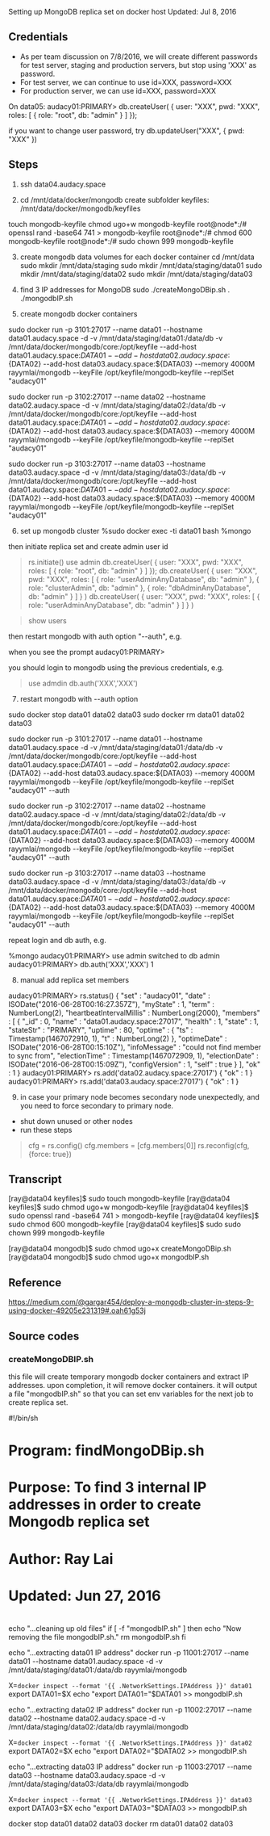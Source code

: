 Setting up MongoDB replica set on docker host
Updated: Jul 8, 2016

## Credentials
* As per team discussion on 7/8/2016, we will create different passwords for test server, staging and
 production servers, but stop using 'XXX' as password.
* For test server, we can continue to use id=XXX, password=XXX
* For production server, we can use id=XXX, password=XXX

On data05:
audacy01:PRIMARY> db.createUser( { user: "XXX", pwd: "XXX", roles: [ { role: "root", db: "admin" } ] });

if you want to change user password, try
db.updateUser("XXX", { pwd: "XXX" })

## Steps
1. ssh data04.audacy.space

2. cd /mnt/data/docker/mongodb
create subfolder keyfiles: /mnt/data/docker/mongodb/keyfiles

touch mongodb-keyfile
chmod ugo+w mongodb-keyfile
root@node*:/# openssl rand -base64 741 > mongodb-keyfile
root@node*:/# chmod 600 mongodb-keyfile
root@node*:/# sudo chown 999 mongodb-keyfile

3. create mongodb data volumes for each docker container
cd /mnt/data
sudo mkdir /mnt/data/staging
sudo mkdir /mnt/data/staging/data01
sudo mkdir /mnt/data/staging/data02
sudo mkdir /mnt/data/staging/data03

4. find 3 IP addresses for MongoDB
sudo ./createMongoDBip.sh
. ./mongodbIP.sh

5. create mongodb docker containers

sudo docker run -p 3101:27017 --name data01 --hostname data01.audacy.space -d -v /mnt/data/staging/data01:/data/db -v /mnt/data/docker/mongodb/core:/opt/keyfile --add-host data01.audacy.space:${DATA01} --add-host data02.audacy.space:${DATA02} --add-host data03.audacy.space:${DATA03} --memory 4000M rayymlai/mongodb --keyFile /opt/keyfile/mongodb-keyfile --replSet "audacy01"

sudo docker run -p 3102:27017 --name data02 --hostname data02.audacy.space -d -v /mnt/data/staging/data02:/data/db -v /mnt/data/docker/mongodb/core:/opt/keyfile --add-host data01.audacy.space:${DATA01} --add-host data02.audacy.space:${DATA02} --add-host data03.audacy.space:${DATA03} --memory 4000M rayymlai/mongodb --keyFile /opt/keyfile/mongodb-keyfile --replSet "audacy01"

sudo docker run -p 3103:27017 --name data03 --hostname data03.audacy.space -d -v /mnt/data/staging/data03:/data/db -v /mnt/data/docker/mongodb/core:/opt/keyfile --add-host data01.audacy.space:${DATA01} --add-host data02.audacy.space:${DATA02} --add-host data03.audacy.space:${DATA03} --memory 4000M rayymlai/mongodb --keyFile /opt/keyfile/mongodb-keyfile --replSet "audacy01"

6. set up mongodb cluster
%sudo docker exec -ti data01 bash
%mongo
>

then initiate replica set and create  admin user id
>rs.initiate()
>use admin
>db.createUser( { user: "XXX", pwd: "XXX", roles: [ { role: "root", db: "admin" } ] });
>db.createUser( { user: "XXX", pwd: "XXX", roles: [ { role: "userAdminAnyDatabase", db: "admin" }, { role: "clusterAdmin", db: "admin" }, { role: "dbAdminAnyDatabase", db: "admin" } ] } )
>db.createUser( { user: "XXX", pwd: "XXX", roles: [ { role: "userAdminAnyDatabase", db: "admin" } ] } )

>show users

then restart mongodb with auth option "--auth", e.g.


when you see the prompt 
audacy01:PRIMARY>

you should login to mongodb using the previous credentials, e.g.

>use admdin
>db.auth('XXX','XXX')



7. restart mongodb with --auth option

sudo docker stop data01 data02 data03
sudo docker rm data01 data02 data03

sudo docker run -p 3101:27017 --name data01 --hostname data01.audacy.space -d -v /mnt/data/staging/data01:/data/db -v /mnt/data/docker/mongodb/core:/opt/keyfile --add-host data01.audacy.space:${DATA01} --add-host data02.audacy.space:${DATA02} --add-host data03.audacy.space:${DATA03} --memory 4000M rayymlai/mongodb --keyFile /opt/keyfile/mongodb-keyfile --replSet "audacy01" --auth

sudo docker run -p 3102:27017 --name data02 --hostname data02.audacy.space -d -v /mnt/data/staging/data02:/data/db -v /mnt/data/docker/mongodb/core:/opt/keyfile --add-host data01.audacy.space:${DATA01} --add-host data02.audacy.space:${DATA02} --add-host data03.audacy.space:${DATA03} --memory 4000M rayymlai/mongodb --keyFile /opt/keyfile/mongodb-keyfile --replSet "audacy01" --auth

sudo docker run -p 3103:27017 --name data03 --hostname data03.audacy.space -d -v /mnt/data/staging/data03:/data/db -v /mnt/data/docker/mongodb/core:/opt/keyfile --add-host data01.audacy.space:${DATA01} --add-host data02.audacy.space:${DATA02} --add-host data03.audacy.space:${DATA03} --memory 4000M rayymlai/mongodb --keyFile /opt/keyfile/mongodb-keyfile --replSet "audacy01" --auth

repeat login and db auth, e.g.

%mongo
audacy01:PRIMARY> use admin
switched to db admin
audacy01:PRIMARY> db.auth('XXX','XXX')
1

8. manual add replica set members

audacy01:PRIMARY> rs.status()
{
	"set" : "audacy01",
	"date" : ISODate("2016-06-28T00:16:27.357Z"),
	"myState" : 1,
	"term" : NumberLong(2),
	"heartbeatIntervalMillis" : NumberLong(2000),
	"members" : [
		{
			"_id" : 0,
			"name" : "data01.audacy.space:27017",
			"health" : 1,
			"state" : 1,
			"stateStr" : "PRIMARY",
			"uptime" : 80,
			"optime" : {
				"ts" : Timestamp(1467072910, 1),
				"t" : NumberLong(2)
			},
			"optimeDate" : ISODate("2016-06-28T00:15:10Z"),
			"infoMessage" : "could not find member to sync from",
			"electionTime" : Timestamp(1467072909, 1),
			"electionDate" : ISODate("2016-06-28T00:15:09Z"),
			"configVersion" : 1,
			"self" : true
		}
	],
	"ok" : 1
}
audacy01:PRIMARY> rs.add('data02.audacy.space:27017')
{ "ok" : 1 }
audacy01:PRIMARY> rs.add('data03.audacy.space:27017')
{ "ok" : 1 }

9. in case your primary node becomes secondary node unexpectedly, and you need to force secondary to primary node.
* shut down unused or other nodes
* run these steps

>cfg = rs.config()
>cfg.members = [cfg.members[0]]
>rs.reconfig(cfg, {force: true})


## Transcript

[ray@data04 keyfiles]$ sudo touch mongodb-keyfile
[ray@data04 keyfiles]$ sudo chmod ugo+w mongodb-keyfile 
[ray@data04 keyfiles]$ sudo openssl rand -base64 741 > mongodb-keyfile
[ray@data04 keyfiles]$ sudo chmod 600 mongodb-keyfile
[ray@data04 keyfiles]$ sudo sudo chown 999 mongodb-keyfile

[ray@data04 mongodb]$ sudo chmod ugo+x createMongoDBip.sh 
[ray@data04 mongodb]$ sudo chmod ugo+x mongodbIP.sh 


## Reference
https://medium.com/@gargar454/deploy-a-mongodb-cluster-in-steps-9-using-docker-49205e231319#.oah61g53j


## Source codes

### createMongoDBIP.sh
this file will create temporary mongodb docker containers and extract IP addresses. upon completion, it will remove docker containers. it will output a file "mongodbIP.sh" so that you can set env variables for the next job to create replica set.

#!/bin/sh
# Program: findMongoDBip.sh
# Purpose: To find 3 internal IP addresses in order to create Mongodb replica set
# Author:  Ray Lai
# Updated: Jun 27, 2016
#

echo "...cleaning up old files"
if [ -f "mongodbIP.sh" ]
then
        echo "Now removing the file mongodbIP.sh."
        rm mongodbIP.sh
fi

echo "...extracting data01 IP address"
docker run -p 11001:27017 --name data01 --hostname data01.audacy.space -d -v /mnt/data/staging/data01:/data/db rayymlai/mongodb

X=`docker inspect --format '{{ .NetworkSettings.IPAddress }}' data01`
export DATA01=$X
echo "export DATA01="$DATA01 >> mongodbIP.sh

echo "...extracting data02 IP address"
docker run -p 11002:27017 --name data02 --hostname data02.audacy.space -d -v /mnt/data/staging/data02:/data/db rayymlai/mongodb

X=`docker inspect --format '{{ .NetworkSettings.IPAddress }}' data02`
export DATA02=$X
echo "export DATA02="$DATA02 >> mongodbIP.sh

echo "...extracting data03 IP address"
docker run -p 11003:27017 --name data03 --hostname data03.audacy.space -d -v /mnt/data/staging/data03:/data/db rayymlai/mongodb

X=`docker inspect --format '{{ .NetworkSettings.IPAddress }}' data03`
export DATA03=$X
echo "export DATA03="$DATA03 >> mongodbIP.sh

docker stop data01 data02 data03
docker rm data01 data02 data03

